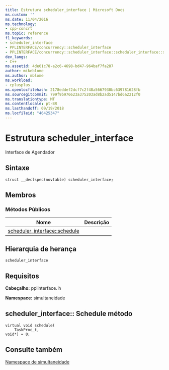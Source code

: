 ```yaml
---
title: Estrutura scheduler_interface | Microsoft Docs
ms.custom: ''
ms.date: 11/04/2016
ms.technology:
- cpp-concrt
ms.topic: reference
f1_keywords:
- scheduler_interface
- PPLINTERFACE/concurrency::scheduler_interface
- PPLINTERFACE/concurrency::scheduler_interface::scheduler_interface::schedule
dev_langs:
- C++
ms.assetid: 4de61c78-a2c6-4698-bd47-964baf7fa287
author: mikeblome
ms.author: mblome
ms.workload:
- cplusplus
ms.openlocfilehash: 2178eddef2dcf7c2f48a5667930bc639781628fb
ms.sourcegitcommit: 799f9b976623a375203ad8b2ad5147bd6a2212f0
ms.translationtype: MT
ms.contentlocale: pt-BR
ms.lasthandoff: 09/19/2018
ms.locfileid: "46425347"
---
```

# <a name="schedulerinterface-structure"></a>Estrutura scheduler_interface

Interface de Agendador

## <a name="syntax"></a>Sintaxe

```
struct __declspec(novtable) scheduler_interface;
```

## <a name="members"></a>Membros

### <a name="public-methods"></a>Métodos Públicos

|Nome|Descrição|
|----------|-----------------|
|[scheduler_interface::schedule](#schedule)||

## <a name="inheritance-hierarchy"></a>Hierarquia de herança

`scheduler_interface`

## <a name="requirements"></a>Requisitos

**Cabeçalho:** pplinterface. h

**Namespace:** simultaneidade

##  <a name="schedule"></a>  scheduler_interface:: Schedule método

```
virtual void schedule(
    TaskProc_t,
void*) = 0;
```

## <a name="see-also"></a>Consulte também

[Namespace de simultaneidade](concurrency-namespace.md)
